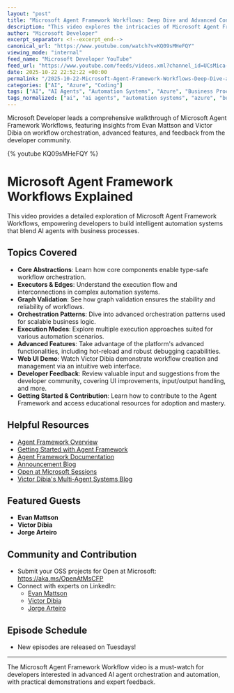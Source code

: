 ```yaml
---
layout: "post"
title: "Microsoft Agent Framework Workflows: Deep Dive and Advanced Concepts"
description: "This video explores the intricacies of Microsoft Agent Framework Workflows, guiding developers through intelligent automation systems that integrate AI agents and business processes. It delves into agent abstractions, orchestration, web UI, and developer feedback, highlighting practical usage and type-safe architecture in real-world solutions."
author: "Microsoft Developer"
excerpt_separator: <!--excerpt_end-->
canonical_url: "https://www.youtube.com/watch?v=KQ09sMHeFQY"
viewing_mode: "internal"
feed_name: "Microsoft Developer YouTube"
feed_url: "https://www.youtube.com/feeds/videos.xml?channel_id=UCsMica-v34Irf9KVTh6xx-g"
date: 2025-10-22 22:52:22 +00:00
permalink: "/2025-10-22-Microsoft-Agent-Framework-Workflows-Deep-Dive-and-Advanced-Concepts.html"
categories: ["AI", "Azure", "Coding"]
tags: ["AI", "AI Agents", "Automation Systems", "Azure", "Business Process Automation", "Cloud Computing", "Coding", "Debugging", "Dev", "Developer Feedback", "Development", "Graph Validation", "Hot Reload", "Input/Output", "Microsoft", "Microsoft Agent Framework", "Orchestration Patterns", "Tech", "Technology", "Type Safe Architecture", "Videos", "Web UI Demo", "Workflow Automation", "Workflow Web UI"]
tags_normalized: ["ai", "ai agents", "automation systems", "azure", "business process automation", "cloud computing", "coding", "debugging", "dev", "developer feedback", "development", "graph validation", "hot reload", "inputslashoutput", "microsoft", "microsoft agent framework", "orchestration patterns", "tech", "technology", "type safe architecture", "videos", "web ui demo", "workflow automation", "workflow web ui"]
---
```


Microsoft Developer leads a comprehensive walkthrough of Microsoft Agent Framework Workflows, featuring insights from Evan Mattson and Victor Dibia on workflow orchestration, advanced features, and feedback from the developer community.<!--excerpt_end-->

{% youtube KQ09sMHeFQY %}

# Microsoft Agent Framework Workflows Explained

This video provides a detailed exploration of Microsoft Agent Framework Workflows, empowering developers to build intelligent automation systems that blend AI agents with business processes.

## Topics Covered

- **Core Abstractions**: Learn how core components enable type-safe workflow orchestration.
- **Executors & Edges**: Understand the execution flow and interconnections in complex automation systems.
- **Graph Validation**: See how graph validation ensures the stability and reliability of workflows.
- **Orchestration Patterns**: Dive into advanced orchestration patterns used for scalable business logic.
- **Execution Modes**: Explore multiple execution approaches suited for various automation scenarios.
- **Advanced Features**: Take advantage of the platform's advanced functionalities, including hot-reload and robust debugging capabilities.
- **Web UI Demo**: Watch Victor Dibia demonstrate workflow creation and management via an intuitive web interface.
- **Developer Feedback**: Review valuable input and suggestions from the developer community, covering UI improvements, input/output handling, and more.
- **Getting Started & Contribution**: Learn how to contribute to the Agent Framework and access educational resources for adoption and mastery.

## Helpful Resources

- [Agent Framework Overview](https://learn.microsoft.com/en-us/agent-framework/user-guide/workflows/core-concepts/overview)
- [Getting Started with Agent Framework](https://aka.ms/AgentFramework)
- [Agent Framework Documentation](https://aka.ms/AgentFramework/Docs)
- [Announcement Blog](https://aka.ms/AgentFramework/PuPr)
- [Open at Microsoft Sessions](https://aka.ms/OpenAtMicrosoftPlaylist)
- [Victor Dibia's Multi-Agent Systems Blog](https://www.linkedin.com/posts/dibiavictor_multiagentsystems-multiagentbook-activity-7384289105616146433-LuFQ?utm_source=share&utm_medium=member_desktop&rcm=ACoAAAGUAuIBcAPq6XKXTQDQsQcUj49UEXhye40)

## Featured Guests

- **Evan Mattson**
- **Victor Dibia**
- **Jorge Arteiro**

## Community and Contribution

- Submit your OSS projects for Open at Microsoft: https://aka.ms/OpenAtMsCFP
- Connect with experts on LinkedIn:
  - [Evan Mattson](https://www.linkedin.com/in/evanrmattson)
  - [Victor Dibia](https://www.linkedin.com/in/dibiavictor)
  - [Jorge Arteiro](https://www.linkedin.com/in/jorgearteiro)

## Episode Schedule

- New episodes are released on Tuesdays!

---
The Microsoft Agent Framework Workflow video is a must-watch for developers interested in advanced AI agent orchestration and automation, with practical demonstrations and expert feedback.
